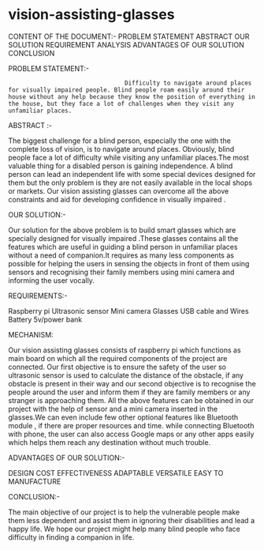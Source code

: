 # vision-assisting-glasses

CONTENT OF THE DOCUMENT:-
PROBLEM STATEMENT
ABSTRACT
OUR SOLUTION
REQUIREMENT ANALYSIS
ADVANTAGES OF OUR SOLUTION
CONCLUSION

PROBLEM STATEMENT:-

                                     Difficulty to navigate around places for visually impaired people. Blind people roam easily around their house without any help because they know the position of everything in the house, but they face a lot of challenges when they visit any unfamiliar places.

ABSTRACT :-

The biggest challenge for a blind person, especially the one with the complete loss of vision, is to navigate around places. Obviously, blind people face a lot of difficulty while visiting any unfamiliar places.The most valuable thing for a disabled person is gaining independence. A blind person can lead an independent life with some special devices designed for them but the only problem is they are not easily available in the local shops or markets. Our vision assisting glasses can overcome all the above constraints and aid for developing confidence in visually impaired .

 OUR SOLUTION:-

Our solution for the above problem is to build smart glasses which are specially designed for visually impaired .These glasses contains all the features which are useful in guiding a blind person in unfamiliar places without a need of companion.It requires as many less components as   possible for helping the users in sensing the objects in front of them using sensors and recognising their family members using mini camera and informing the user vocally.

REQUIREMENTS:-

Raspberry pi
Ultrasonic sensor
Mini camera
Glasses
USB cable and Wires
Battery 5v/power bank

MECHANISM:

Our vision assisting glasses consists of raspberry pi which functions as main board on which all the required components of the project are connected. Our first objective is to ensure the safety of the user so ultrasonic sensor is used to calculate the distance of the obstacle, if any obstacle is present in their way and our second objective is to recognise the people around the user and inform them if they are family members or any stranger is approaching them.  All the above   features can be obtained in our project with the help of sensor and a mini camera inserted in the glasses.We can even include few other optional features like Bluetooth module , if there are proper resources and time. while connecting Bluetooth with phone, the user can also access Google maps or any other apps easily which helps them reach any destination without much trouble.

ADVANTAGES OF OUR SOLUTION:-

DESIGN
COST EFFECTIVENESS
ADAPTABLE
VERSATILE
EASY TO MANUFACTURE



CONCLUSION:-

The main objective of our project is to help the vulnerable people make them less dependent and assist them in ignoring their disabilities and lead a happy life.
We hope our project might help many blind people who face difficulty in finding a companion in life.




